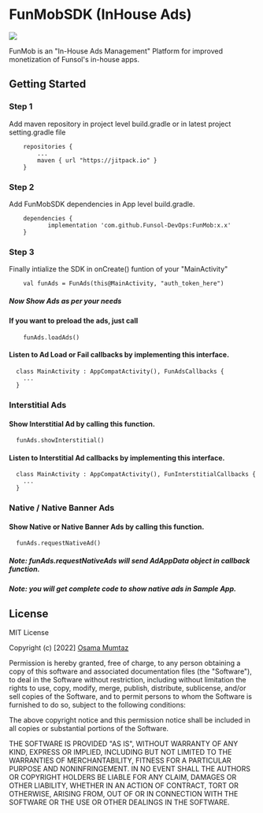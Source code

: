 # FunMobSDK (InHouse Ads)

[![](https://jitpack.io/v/Funsol-DevOps/FunMob.svg)](https://jitpack.io/#Funsol-DevOps/FunMob)

FunMob is an "In-House Ads Management" Platform for improved monetization of Funsol's in-house apps. 

## Getting Started

### Step 1

Add maven repository in project level build.gradle or in latest project setting.gradle file
```
    repositories {
        ...
        maven { url "https://jitpack.io" }
    }
```  


### Step 2

Add FunMobSDK dependencies in App level build.gradle.
```
    dependencies {
           implementation 'com.github.Funsol-DevOps:FunMob:x.x'
    }
```  


### Step 3

Finally intialize the SDK in onCreate() funtion of your "MainActivity"

```
    val funAds = FunAds(this@MainActivity, "auth_token_here")
```

##### Now Show Ads as per your needs
#### If you want to preload the ads, just call
```
    funAds.loadAds()
```

#### Listen to Ad Load or Fail callbacks by implementing this interface.
```
  class MainActivity : AppCompatActivity(), FunAdsCallbacks {
    ...
  }
```

### Interstitial Ads
#### Show Interstitial Ad by calling this function.
```
  funAds.showInterstitial()
```
#### Listen to Interstitial Ad callbacks by implementing this interface.
```
  class MainActivity : AppCompatActivity(), FunInterstitialCallbacks {
    ...
  }
```

### Native / Native Banner Ads
#### Show Native or Native Banner Ads by calling this function.
```
  funAds.requestNativeAd()
```
##### Note: funAds.requestNativeAds will send AdAppData object in callback function.
##### Note: you will get complete code to show native ads in Sample App.


## License

MIT License

Copyright (c) [2022] [Osama Mumtaz](https://osamamumtaz.com/)


Permission is hereby granted, free of charge, to any person obtaining a copy
of this software and associated documentation files (the "Software"), to deal
in the Software without restriction, including without limitation the rights
to use, copy, modify, merge, publish, distribute, sublicense, and/or sell
copies of the Software, and to permit persons to whom the Software is
furnished to do so, subject to the following conditions:

The above copyright notice and this permission notice shall be included in all
copies or substantial portions of the Software.

THE SOFTWARE IS PROVIDED "AS IS", WITHOUT WARRANTY OF ANY KIND, EXPRESS OR
IMPLIED, INCLUDING BUT NOT LIMITED TO THE WARRANTIES OF MERCHANTABILITY,
FITNESS FOR A PARTICULAR PURPOSE AND NONINFRINGEMENT. IN NO EVENT SHALL THE
AUTHORS OR COPYRIGHT HOLDERS BE LIABLE FOR ANY CLAIM, DAMAGES OR OTHER
LIABILITY, WHETHER IN AN ACTION OF CONTRACT, TORT OR OTHERWISE, ARISING FROM,
OUT OF OR IN CONNECTION WITH THE SOFTWARE OR THE USE OR OTHER DEALINGS IN THE
SOFTWARE.

